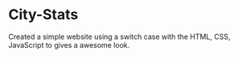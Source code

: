 # City-Stats
Created a simple website using a switch case with the HTML, CSS, JavaScript to gives a awesome look.

